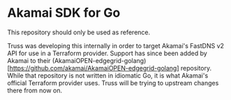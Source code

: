 # Akamai SDK for Go

This repository should only be used as reference.

Truss was developing this internally in order to target Akamai's FastDNS v2 API for use in a Terraform provider. Support has since been added by Akamai to their (AkamaiOPEN-edgegrid-golang)[https://github.com/akamai/AkamaiOPEN-edgegrid-golang] repository. While that repository is not written in idiomatic Go, it is what Akamai's official Terraform provider uses. Truss will be trying to upstream changes there from now on.
